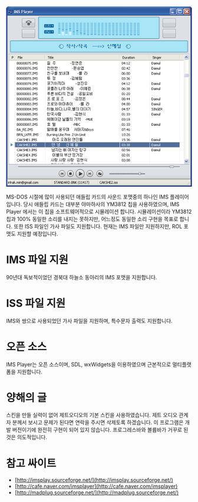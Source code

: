 ![IMSPlayer screenshot](doc/imsplayer.png)

MS-DOS 시절에 많이 사용되던 애들립 카드의 사운드 포맷중의 하나인 IMS 플레이어입니다.
당시 애들립 카드는 대부분 야마하사의 YM3812 칩을 사용하였으며, IMS Player 에서는 이 칩을 소프트웨어적으로 시뮬레이션 합니다.
시뮬레이션이라 YM3812 칩과 100% 동일한 소리를 내지는 못하지만, 어느정도 동일한 소리 구현을 목표로 합니다.
또한 ISS 파일인 가사 파일도 지원합니다.
현재는 IMS 파일만 지원하지만, ROL 포맷도 지원할 예정입니다. 

# IMS 파일 지원

90년대 독보적이었던 경북대 하늘소 동아리의 IMS 포맷을 지원합니다. 

# ISS 파일 지원

IMS와 쌍으로 사용되었던 가사 파일을 지원하며, 특수문자 출력도 지원합니다. 

# 오픈 소스

IMS Player는 오픈 소스이며, SDL, wxWidgets을 이용하였으며 근본적으로 멀티플랫폼을 지원합니다. 

# 양해의 글

스킨을 만들 실력이 없어 제트오디오의 기본 스킨을 사용하였습니다.
제트 오디오 관계자 분께서 보시고 문제가 된다면 연락을 주시면 삭제토록 하겠습니다.
이 프로그램은 개발 버전이기에 완전히 구현이 되어 있지 않습니다.
프로그레스바와 볼륨바가 거꾸로 된것은 의도적입니다. 

# 참고 싸이트

* [http://imsplay.sourceforge.net/](http://imsplay.sourceforge.net/)
* [http://cafe.naver.com/imsplayer](http://cafe.naver.com/imsplayer)
* [http://madplug.sourceforge.net/](http://madplug.sourceforge.net/)
